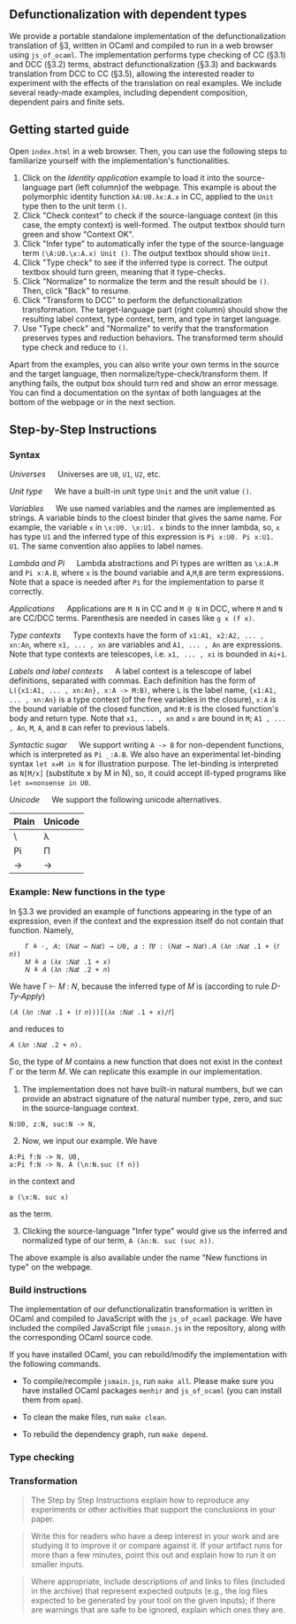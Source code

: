 ## Defunctionalization with dependent types

We provide a portable standalone implementation of the defunctionalization translation of §3, 
written in OCaml and compiled to run in a web browser using `js_of_ocaml`. 
The implementation performs type checking of CC (§3.1) and DCC (§3.2) terms, 
abstract defunctionalization (§3.3) and backwards translation from DCC to CC (§3.5), 
allowing the interested reader to experiment with the effects of the translation on real
examples. We include several ready-made examples, including dependent composition, 
dependent pairs and finite sets.

## Getting started guide

Open `index.html` in a web browser. Then, you can use the following steps
to familiarize yourself with the implementation's functionalities.

1. Click on the *Identity application* example to load it into the source-language part (left column)of the webpage.
This example is about the polymorphic identity function `λA:U0.λx:A.x` in CC,
applied to the `Unit` type then to the unit term `()`.
2. Click "Check context" to check if the source-language context 
(in this case, the empty context) is well-formed. 
The output textbox should turn green and show "Context OK".
3. Click "Infer type" to automatically infer the type of the source-language term `(\A:U0.\x:A.x) Unit ()`. 
The output textbox should show `Unit`.
4. Click "Type check" to see if the inferred type is correct. 
The output textbox should turn green, meaning that it type-checks.
5. Click "Normalize" to normalize the term and the result should be `()`. Then, click "Back" to resume.
6. Click "Transform to DCC" to perform the defunctionalization transformation.
The target-language part (right column) should show the resulting label context,
type context, term, and type in target language.
7. Use "Type check" and "Normalize" to verify that the transformation preserves
types and reduction behaviors. The transformed term should type check and reduce to `()`.

Apart from the examples, you can also write your own terms in the source and the target language, then normalize/type-check/transform them. 
If anything fails, the output box should turn red and show an error message.
You can find a documentation on the syntax of both languages at the bottom of the webpage or in the next section.

## Step-by-Step Instructions

### Syntax

*Universes* &emsp;
Universes are `U0`, `U1`, `U2`, etc.

*Unit type* &emsp;
We have a built-in unit type `Unit` and the unit value `()`.

*Variables* &emsp; 
We use named variables and the names are implemented as strings. 
A variable binds to the cloest binder that gives the same name.
For example, the variable `x` in `\x:U0. \x:U1. x` binds to the inner lambda, 
so, `x` has type `U1` and the inferred type of this expression is `Pi x:U0. Pi x:U1. U1`.
The same convention also applies to label names.

*Lambda and Pi* &emsp;
Lambda abstractions and Pi types are written as `\x:A.M` and `Pi x:A.B`,
where `x` is the bound variable and `A`,`M`,`B` are term expressions.
Note that a space is needed after `Pi` for the implementation to parse it correctly.

*Applications* &emsp;
Applications are `M N` in CC and `M @ N` in DCC, where `M` and `N` are CC/DCC terms.
Parenthesis are needed in cases like `g x (f x)`.

*Type contexts* &emsp;
Type contexts have the form of `x1:A1, x2:A2, ... , xn:An`,
where `x1, ... , xn` are variables and `A1, ... , An` are expressions.
Note that type contexts are telescopes, i.e. `x1, ... , xi` is bounded in `Ai+1`.

*Labels and label contexts* &emsp;
A label context is a telescope of label definitions, separated with commas.
Each definition has the form of `L({x1:A1, ... , xn:An}, x:A -> M:B)`, where
`L` is the label name, 
`{x1:A1, ... , xn:An}` is a type context (of the free variables in the closure),
`x:A` is the bound variable of the closed function, and
`M:B` is the closed function's body and return type.
Note that `x1, ... , xn` and `x` are bound in `M`; 
`A1 , ... , An`, `M`, `A`, and `B` can refer to previous labels.

*Syntactic sugar* &emsp;
We support writing `A -> B` for non-dependent functions, 
which is interpreted as `Pi _:A.B`.
We also have an experimental let-binding syntax `let x=M in N`
for illustration purpose.
The let-binding is interpreted as `N[M/x]` (substitute x by M in N), 
so, it could accept ill-typed programs like `let x=nonsense in U0`.

*Unicode* &emsp;
We support the following unicode alternatives.

| Plain | Unicode |
|---|---|
| \ | λ |
|Pi | Π |
|-> | → |

### Example: New functions in the type

In §3.3 we provided an example of functions appearing in the type of an expression,
even if the context and the expression itself do not contain that function. Namely,
```
    Γ ≜ ·, 𝐴: (𝑁𝑎𝑡 → 𝑁𝑎𝑡) → 𝑈0, 𝑎 : Π𝑓 : (𝑁𝑎𝑡 → 𝑁𝑎𝑡).𝐴 (𝜆𝑛 :𝑁𝑎𝑡 .1 + (𝑓 𝑛))
    𝑀 ≜ 𝑎 (𝜆𝑥 :𝑁𝑎𝑡 .1 + 𝑥)
    𝑁 ≜ 𝐴 (𝜆𝑛 :𝑁𝑎𝑡 .2 + 𝑛)
```
We have Γ ⊢ 𝑀 : 𝑁, because the inferred type of 𝑀 is (according to rule *D-Ty-Apply*)

    (𝐴 (𝜆𝑛 :𝑁𝑎𝑡 .1 + (𝑓 𝑛)))[(𝜆𝑥 :𝑁𝑎𝑡 .1 + 𝑥)/𝑓]

and reduces to

    𝐴 (𝜆𝑛 :𝑁𝑎𝑡 .2 + 𝑛).

So, the type of 𝑀 contains a new function that does not exist in the
context Γ or the term 𝑀. We can replicate this example in our implementation.

1. The implementation does not have built-in natural numbers, but we can provide
   an abstract signature of the natural number type, zero, and suc in 
   the source-language context.
```
N:U0, z:N, suc:N -> N,
```

2. Now, we input our example. We have 
```
A:Pi f:N -> N. U0,
a:Pi f:N -> N. A (\n:N.suc (f n))
```
in the context and 
```
a (\x:N. suc x)
```
as the term.

3. Clicking the source-language "Infer type" would give us the inferred and normalized
   type of our term, `A (λn:N. suc (suc n))`.

The above example is also available under the name "New functions in type" on the webpage.

### Build instructions

The implementation of our defunctionalizatin transformation is written in OCaml
and compiled to JavaScript with the `js_of_ocaml` package. We have included the
compiled JavaScript file `jsmain.js` in the repository, along with the corresponding
OCaml source code.

If you have installed OCaml, you can rebuild/modify the implementation with the following
commands.

- To compile/recompile `jsmain.js`, run `make all`. 
  Please make sure you have installed OCaml packages `menhir` and `js_of_ocaml` 
  (you can install them from `opam`).

- To clean the make files, run `make clean`.

- To rebuild the dependency graph, run `make depend`.

### Type checking

### Transformation

> The Step by Step Instructions explain how to reproduce any experiments or other activities that support the conclusions in your paper. 

> Write this for readers who have a deep interest in your work and are studying it to improve it or compare against it. If your artifact runs for more than a few minutes, point this out and explain how to run it on smaller inputs.

> Where appropriate, include descriptions of and links to files (included in the archive) that represent expected outputs (e.g., the log files expected to be generated by your tool on the given inputs); if there are warnings that are safe to be ignored, explain which ones they are.








